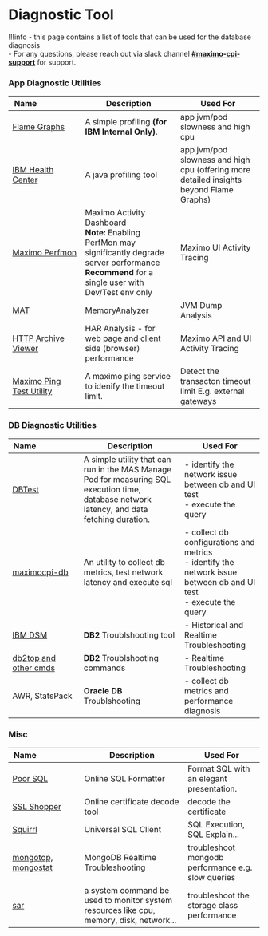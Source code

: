 # Diagnostic Tool

!!!info
    - this page contains a list of tools that can be used for the database diagnosis    
    - For any questions, please reach out via slack channel **[#maximo-cpi-support](https://ibm.enterprise.slack.com/archives/C07N1DNGGG2)** for support.

### App Diagnostic Utilities

| **Name**&nbsp;&nbsp;&nbsp;&nbsp;&nbsp;&nbsp;&nbsp;&nbsp;&nbsp;&nbsp;&nbsp;&nbsp;&nbsp;&nbsp;&nbsp;&nbsp;&nbsp;&nbsp;| **Description**| **Used For** |
|--------------|-------------------------------|----------------------------------------------------------|
| [Flame Graphs](https://pages.github.ibm.com/maximo/performance-wiki/misc/flamegraphs/manage-simple-profiling.html)| A simple profiling **(for IBM Internal Only)**. | app jvm/pod slowness and high cpu|
| [IBM Health Center](https://pages.github.ibm.com/maximo/performance-wiki/misc/ihc/manage-java-profiling-ihc.html)| A java profiling tool | app jvm/pod slowness and high cpu (offering more detailed insights beyond Flame Graphs)|
| [Maximo Perfmon](https://www.ibm.com/support/pages/enabling-and-disabling-maximo-activity-dashboard-maximo-75-and-maximo-76)| Maximo Activity Dashboard<br>**Note:** Enabling PerfMon may significantly degrade server performance <br> **Recommend** for a single user with Dev/Test env only | Maximo UI Activity Tracing |
| [MAT](https://wiki.eclipse.org/MemoryAnalyzer/)|  MemoryAnalyzer  | JVM Dump Analysis|
| [HTTP Archive Viewer ](https://chromewebstore.google.com/detail/http-archive-viewer/ebbdbdmhegaoooipfnjikefdpeoaidml?hl=en)|  HAR Analysis - for web page and client side (browser) performance  | Maximo API and UI Activity Tracing|
| [Maximo Ping Test Utility](https://ibm-mas.github.io/mas-performance/pd/pingtest/)| A maximo ping service to idenify the timeout limit. | Detect the transacton timeout limit E.g. external gateways|

### DB Diagnostic Utilities

| **Name**&nbsp;&nbsp;&nbsp;&nbsp;&nbsp;&nbsp;&nbsp;&nbsp;&nbsp;&nbsp;&nbsp;&nbsp;&nbsp;&nbsp;&nbsp;&nbsp;&nbsp;&nbsp;| **Description**| **Used For** |
|--------------|-------------------------------|----------------------------------------------------------|
| [DBTest](https://ibm-mas.github.io/mas-performance/pd/dbtest/)| A simple utility that can run in the MAS Manage Pod for measuring SQL execution time, database network latency, and data fetching duration. | - identify the network issue between db and UI test <br> - execute the query|
| [maximocpi-db]() | An utility to collect db metrics, test network latency and execute sql | - collect db configurations and metrics <br> - identify the network issue between db and UI test <br> - execute the query|
| [IBM DSM ](https://ibm-mas.github.io/mas-performance/pd/db2-performance-diagnosis/#ibm-data-server-manager-ibm-dsm) | **DB2** Troublshooting tool | - Historical and Realtime Troubleshooting|
| [db2top and other cmds ](https://ibm-mas.github.io/mas-performance/pd/db2-performance-diagnosis/#db2top) | **DB2** Troublshooting commands | - Realtime Troubleshooting|
| AWR, StatsPack |**Oracle DB** Troublshooting | - collect db metrics and performance diagnosis|

### Misc

| **Name**&nbsp;&nbsp;&nbsp;&nbsp;&nbsp;&nbsp;&nbsp;&nbsp;&nbsp;&nbsp;&nbsp;&nbsp;&nbsp;&nbsp;&nbsp;&nbsp;&nbsp;&nbsp;| **Description**| **Used For** |
|--------------|-------------------------------|----------------------------------------------------------|
| [Poor SQL](http://poorsql.com/)| Online SQL Formatter | Format SQL with an elegant presentation.|
| [SSL Shopper](https://www.sslshopper.com/)| Online certificate decode tool | decode the certificate|
| [Squirrl](http://squirrel-sql.sourceforge.net/)| Universal SQL Client | SQL Execution, SQL Explain...|
| [mongotop, mongostat](https://ibm-mas.github.io/mas-performance/mas/mongodb/bestpractice/#mongodb-troubleshoot)| MongoDB Realtime Troubleshooting | troubleshoot mongodb performance e.g. slow queries |
| [sar](https://access.redhat.com/solutions/276533)| a system command be used to monitor system resources like cpu, memory, disk, network... | troubleshoot the storage class performance |

